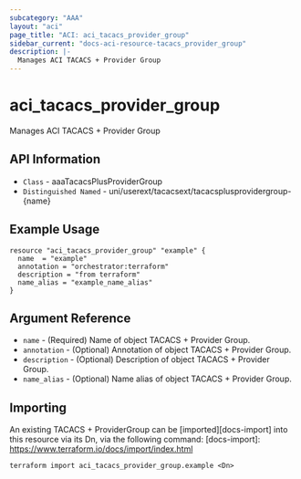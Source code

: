 ```yaml
---
subcategory: "AAA"
layout: "aci"
page_title: "ACI: aci_tacacs_provider_group"
sidebar_current: "docs-aci-resource-tacacs_provider_group"
description: |-
  Manages ACI TACACS + Provider Group
---
```


# aci_tacacs_provider_group #
Manages ACI TACACS + Provider Group

## API Information ##
* `Class` - aaaTacacsPlusProviderGroup
* `Distinguished Named` - uni/userext/tacacsext/tacacsplusprovidergroup-{name}


## Example Usage ##

```hcl
resource "aci_tacacs_provider_group" "example" {
  name  = "example"
  annotation = "orchestrator:terraform"
  description = "from terraform"
  name_alias = "example_name_alias"
}
```

## Argument Reference ##
* `name` - (Required) Name of object TACACS + Provider Group.
* `annotation` - (Optional) Annotation of object TACACS + Provider Group.
* `description` - (Optional) Description of object TACACS + Provider Group.
* `name_alias` - (Optional) Name alias of object TACACS + Provider Group.

## Importing ##
An existing TACACS + ProviderGroup can be [imported][docs-import] into this resource via its Dn, via the following command:
[docs-import]: https://www.terraform.io/docs/import/index.html


```
terraform import aci_tacacs_provider_group.example <Dn>
```